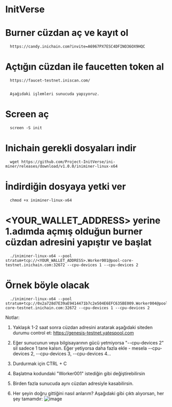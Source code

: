 # InitVerse

# Burner cüzdan aç ve kayıt ol
      https://candy.inichain.com?invite=A6967PX7ESC4DFINO36OX9HQC

# Açtığın cüzdan ile faucetten token al
      https://faucet-testnet.iniscan.com/


      Aşağıdaki işlemleri sunucuda yapıyoruz.

#  Screen aç 
      screen -S init

# Inichain gerekli dosyaları indir
      wget https://github.com/Project-InitVerse/ini-miner/releases/download/v1.0.0/iniminer-linux-x64

# İndirdiğin dosyaya yetki ver
      chmod +x iniminer-linux-x64

#  <YOUR_WALLET_ADDRESS> yerine 1.adımda açmış olduğun burner cüzdan adresini yapıştır ve başlat
      ./iniminer-linux-x64 --pool stratum+tcp://<YOUR_WALLET_ADDRESS>.Worker001@pool-core-testnet.inichain.com:32672 --cpu-devices 1 --cpu-devices 2


#  Örnek böyle olacak
      ./iniminer-linux-x64 --pool stratum+tcp://0x2a728d7E39aE9414471b7c2e504E6EFC635BE009.Worker004@pool-core-testnet.inichain.com:32672 --cpu-devices 1 --cpu-devices 2



Notlar:

1. Yaklaşık 1-2 saat sonra cüzdan adresini aratarak aşağıdaki siteden durumu control et:
https://genesis-testnet.yatespool.com

2. Eğer sunucunun veya bilgisayarının gücü yetmiyorsa "--cpu-devices 2" sil sadece 1 tane kalsın. Eğer yetiyorsa daha fazla ekle - mesela --cpu-devices 2, --cpu-devices 3, --cpu-devices 4...

3. Durdurmak için CTRL + C

4. Başlatma kodundaki "Worker001" istediğin gibi değiştirebilirsin

5. Birden fazla sunucuda aynı cüzdan adresiyle kasabilirsin.

6. Her şeyin doğru gittiğini nasıl anlarım? Aşağıdaki gibi çıktı alıyorsan, her şey tamamdır:
   ![image](https://github.com/user-attachments/assets/04159de8-f931-432c-b21d-6c2b0402a385)
